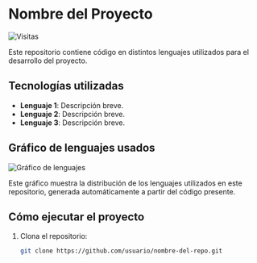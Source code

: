 # Nombre del Proyecto

![Visitas](https://hits.seeyoufarm.com/api/count/incr/badge.svg?url=https://github.com/usuario/nombre-del-repo&count_bg=%2379C83D&title_bg=%23555555&icon=&icon_color=%23E7E7E7&title=visitas&edge_flat=false)

Este repositorio contiene código en distintos lenguajes utilizados para el desarrollo del proyecto.

## Tecnologías utilizadas

- **Lenguaje 1**: Descripción breve.
- **Lenguaje 2**: Descripción breve.
- **Lenguaje 3**: Descripción breve.
  
## Gráfico de lenguajes usados

![Gráfico de lenguajes](https://github-readme-stats.vercel.app/api/top-langs/?username=usuario&layout=compact&langs_count=6)

Este gráfico muestra la distribución de los lenguajes utilizados en este repositorio, generada automáticamente a partir del código presente.

## Cómo ejecutar el proyecto

1. Clona el repositorio:
   ```bash
   git clone https://github.com/usuario/nombre-del-repo.git


<!--
**korbek99/korbek99** is a ✨ _special_ ✨ repository because its `README.md` (this file) appears on your GitHub profile.

Here are some ideas to get you started:

- 🔭 I’m currently working on ...
- 🌱 I’m currently learning ...
- 👯 I’m looking to collaborate on ...
- 🤔 I’m looking for help with ...
- 💬 Ask me about ...
- 📫 How to reach me: ...
- 😄 Pronouns: ...
- ⚡ Fun fact: ...
-->
